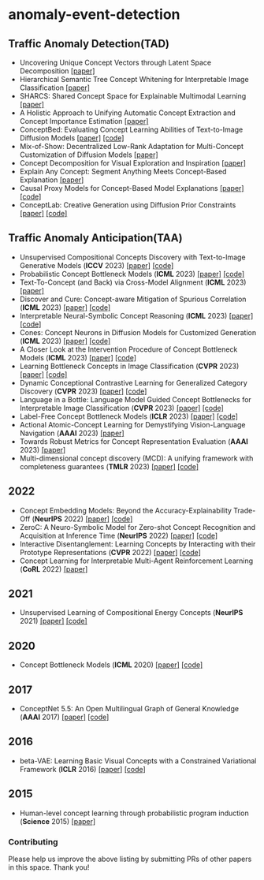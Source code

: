 # anomaly-event-detection
## Traffic Anomaly Detection(TAD)
- Uncovering Unique Concept Vectors through Latent Space Decomposition [[paper]](https://arxiv.org/abs/2307.06913) 
- Hierarchical Semantic Tree Concept Whitening for Interpretable Image Classification [[paper]](https://arxiv.org/abs/2307.04343) 
- SHARCS: Shared Concept Space for Explainable Multimodal Learning [[paper]](https://arxiv.org/abs/2307.00316) 
- A Holistic Approach to Unifying Automatic Concept Extraction and Concept Importance Estimation [[paper]](https://arxiv.org/abs/2306.07304) 
- ConceptBed: Evaluating Concept Learning Abilities of Text-to-Image Diffusion Models [[paper]](https://arxiv.org/abs/2306.04695) [[code]](https://github.com/conceptbed/evaluations)
- Mix-of-Show: Decentralized Low-Rank Adaptation for Multi-Concept Customization of Diffusion Models [[paper]](https://arxiv.org/abs/2305.18292)
- Concept Decomposition for Visual Exploration and Inspiration [[paper]](https://arxiv.org/abs/2305.18203)
- Explain Any Concept: Segment Anything Meets Concept-Based Explanation [[paper]](https://arxiv.org/abs/2305.10289)
- Causal Proxy Models for Concept-Based Model Explanations [[paper]](https://arxiv.org/abs/2209.14279) [[code]](https://github.com/frankaging/Causal-Proxy-Model)
- ConceptLab: Creative Generation using Diffusion Prior Constraints [[paper]](https://arxiv.org/abs/2308.02669) [[code]](https://github.com/kfirgoldberg/ConceptLab)

## Traffic Anomaly Anticipation(TAA)
- Unsupervised Compositional Concepts Discovery with Text-to-Image Generative Models (**ICCV** 2023) [[paper]](https://arxiv.org/abs/2306.05357) [[code]](https://github.com/nanlliu/Unsupervised-Compositional-Concepts-Discovery)
- Probabilistic Concept Bottleneck Models (**ICML** 2023) [[paper]](https://arxiv.org/abs/2306.01574) [[code]](https://github.com/ejkim47/prob-cbm)
- Text-To-Concept (and Back) via Cross-Model Alignment (**ICML** 2023) [[paper]](https://arxiv.org/abs/2305.06386)
- Discover and Cure: Concept-aware Mitigation of Spurious Correlation (**ICML** 2023) [[paper]](https://arxiv.org/abs/2305.00650) [[code]](https://github.com/wuyxin/disc)
- Interpretable Neural-Symbolic Concept Reasoning (**ICML** 2023) [[paper]](https://arxiv.org/abs/2304.14068) [[code]](https://github.com/pietrobarbiero/pytorch_explain)
- Cones: Concept Neurons in Diffusion Models for Customized Generation (**ICML** 2023) [[paper]](https://arxiv.org/abs/2303.05125) [[code]](https://github.com/johanan528/cones)
- A Closer Look at the Intervention Procedure of Concept Bottleneck Models (**ICML** 2023) [[paper]](https://arxiv.org/abs/2302.14260) [[code]](https://github.com/ssbin4/closer-intervention-cbm)
- Learning Bottleneck Concepts in Image Classification (**CVPR** 2023) [[paper]](https://github.com/wbw520/botcl) [[code]](https://arxiv.org/abs/2304.10131)
- Dynamic Conceptional Contrastive Learning for Generalized Category Discovery (**CVPR** 2023) [[paper]](https://arxiv.org/abs/2303.17393) [[code]](https://github.com/tpcd/dccl)
- Language in a Bottle: Language Model Guided Concept Bottlenecks for Interpretable Image Classification (**CVPR** 2023) [[paper]](https://arxiv.org/abs/2211.11158) [[code]](https://github.com/yueyang1996/labo)
- Label-Free Concept Bottleneck Models (**ICLR** 2023) [[paper]](https://arxiv.org/abs/2304.06129) [[code]](https://github.com/Trustworthy-ML-Lab/Label-free-CBM)
- Actional Atomic-Concept Learning for Demystifying Vision-Language Navigation (**AAAI** 2023) [[paper]](https://arxiv.org/abs/2302.06072) 
- Towards Robust Metrics for Concept Representation Evaluation (**AAAI** 2023) [[paper]](https://arxiv.org/abs/2301.10367) 
- Multi-dimensional concept discovery (MCD): A unifying framework with completeness guarantees (**TMLR** 2023) [[paper]](https://arxiv.org/abs/2301.11911) [[code]](https://github.com/jvielhaben/mcd-xai)

## 2022
- Concept Embedding Models: Beyond the Accuracy-Explainability Trade-Off (**NeurIPS** 2022) [[paper]](https://arxiv.org/abs/2209.09056) [[code]](https://github.com/pietrobarbiero/pytorch_explain)
- ZeroC: A Neuro-Symbolic Model for Zero-shot Concept Recognition and Acquisition at Inference Time (**NeurIPS** 2022) [[paper]](https://arxiv.org/abs/2206.15049) [[code]](https://github.com/snap-stanford/zeroc)
- Interactive Disentanglement: Learning Concepts by Interacting with their Prototype Representations (**CVPR** 2022) [[paper]](https://arxiv.org/abs/2112.02290) [[code]](https://github.com/ml-research/xiconceptlearning)
- Concept Learning for Interpretable Multi-Agent Reinforcement Learning (**CoRL** 2022) [[paper]](https://arxiv.org/abs/2302.12232)

## 2021
- Unsupervised Learning of Compositional Energy Concepts (**NeurIPS** 2021) [[paper]](https://arxiv.org/abs/2111.03042) [[code]](https://github.com/yilundu/comet)

## 2020
- Concept Bottleneck Models (**ICML** 2020) [[paper]](https://arxiv.org/abs/2007.04612) [[code]](https://github.com/yewsiang/ConceptBottleneck)

## 2017
- ConceptNet 5.5: An Open Multilingual Graph of General Knowledge (**AAAI** 2017) [[paper]](https://arxiv.org/abs/1612.03975) [[code]](https://github.com/commonsense/conceptnet-numberbatch)

## 2016
- beta-VAE: Learning Basic Visual Concepts with a Constrained Variational Framework (**ICLR** 2016) [[paper]](https://arxiv.org/abs/1612.03975) [[code]](https://github.com/commonsense/conceptnet-numberbatch)

## 2015
- Human-level concept learning through probabilistic program induction (**Science** 2015) [[paper]](https://openreview.net/forum?id=Sy2fzU9gl)

<!-- <hr/> -->

### Contributing
Please help us improve the above listing by submitting PRs of other papers in this space. Thank you!
